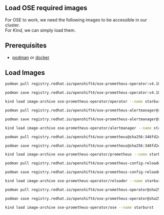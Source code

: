 ## Load OSE required images

For OSE to work, we need the following images to be accessible in our cluster.<br/>
For _Kind_, we can simply load them.

## Prerequisites

- [podman](https://podman.io/) or [docker](https://www.docker.com/)

## Load Images

```bash
podman pull registry.redhat.io/openshift4/ose-prometheus-operator:v4.10.0-202204090935.p0.g73ddd44.assembly.stream
```

```bash
podman save registry.redhat.io/openshift4/ose-prometheus-operator:v4.10.0-202204090935.p0.g73ddd44.assembly.stream -o ose-prometheus-operator/operator
```

```bash
kind load image-archive ose-prometheus-operator/operator --name starburst
```

```bash
podman pull registry.redhat.io/openshift4/ose-prometheus-alertmanager@sha256:5065c09b9da8cbb4cf0e582855f4f04a042d49c2b7947afa11a510bbae1e234e
```

```bash
podman save registry.redhat.io/openshift4/ose-prometheus-alertmanager@sha256:5065c09b9da8cbb4cf0e582855f4f04a042d49c2b7947afa11a510bbae1e234e -o ose-prometheus-operator/alertmanager
```

```bash
kind load image-archive ose-prometheus-operator/alertmanager --name starburst
```

```bash
podman pull registry.redhat.io/openshift4/ose-prometheus@sha256:348fd2cb790c30f642fd8e4bc9e6e6ed8ca5ec2b57489bfe4142e12c016268b8
```

```bash
podman save registry.redhat.io/openshift4/ose-prometheus@sha256:348fd2cb790c30f642fd8e4bc9e6e6ed8ca5ec2b57489bfe4142e12c016268b8 -o ose-prometheus-operator/prometheus
```

```bash
kind load image-archive ose-prometheus-operator/prometheus --name starburst
```

```bash
podman pull registry.redhat.io/openshift4/ose-prometheus-config-reloader@sha256:a501c4c9f5054175fc2a9ec97326b8f4409277ba463cb592b511847a8264688f

```

```bash
podman save registry.redhat.io/openshift4/ose-prometheus-config-reloader@sha256:a501c4c9f5054175fc2a9ec97326b8f4409277ba463cb592b511847a8264688f -o ose-prometheus-operator/reloader
```

```bash
kind load image-archive ose-prometheus-operator/reloader --name starburst
```

```bash
podman pull registry.redhat.io/openshift4/ose-prometheus-operator@sha256:370f2fa849f8045964e30c3a4d34be022f419d243b0cf37c2c81ea19faaab4a8
```

```bash
podman save registry.redhat.io/openshift4/ose-prometheus-operator@sha256:370f2fa849f8045964e30c3a4d34be022f419d243b0cf37c2c81ea19faaab4a8 -o ose-prometheus-operator/ose
```

```bash
kind load image-archive ose-prometheus-operator/ose --name starburst
```
